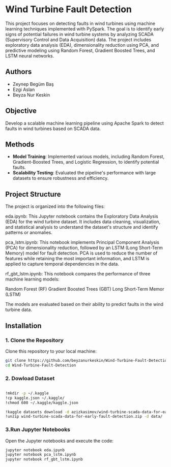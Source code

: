 # Wind Turbine Fault Detection  
This project focuses on detecting faults in wind turbines using machine learning techniques implemented with PySpark. The goal is to identify early signs of potential failures in wind turbine systems by analyzing SCADA (Supervisory Control and Data Acquisition) data. The project includes exploratory data analysis (EDA), dimensionality reduction using PCA, and predictive modeling using Random Forest, Gradient Boosted Trees, and LSTM neural networks.

## Authors  
- Zeynep Begüm Baş  
- Ezgi Aslan  
- Beyza Nur Keskin  

## Objective  
Develop a scalable machine learning pipeline using Apache Spark to detect faults in wind turbines based on SCADA data.  

## Methods  
- **Model Training**: Implemented various models, including Random Forest, Gradient-Boosted Trees, and Logistic Regression, to identify potential faults.  
- **Scalability Testing**: Evaluated the pipeline's performance with large datasets to ensure robustness and efficiency.

## Project Structure
The project is organized into the following files:

eda.ipynb:
This Jupyter notebook contains the Exploratory Data Analysis (EDA) for the wind turbine dataset. It includes data cleaning, visualization, and statistical analysis to understand the dataset's structure and identify patterns or anomalies.

pca_lstm.ipynb:
This notebook implements Principal Component Analysis (PCA) for dimensionality reduction, followed by an LSTM (Long Short-Term Memory) model for fault detection. PCA is used to reduce the number of features while retaining the most important information, and LSTM is applied to capture temporal dependencies in the data.

rf_gbt_lstm.ipynb:
This notebook compares the performance of three machine learning models:

Random Forest (RF)
Gradient Boosted Trees (GBT)
Long Short-Term Memor (LSTM)

The models are evaluated based on their ability to predict faults in the wind turbine data.

## Installation
### 1. Clone the Repository  
Clone this repository to your local machine:  
```bash  
git clone https://github.com/beyzanurkeskin/Wind-Turbine-Fault-Detection.git  
cd Wind-Turbine-Fault-Detection  
```

### 2. Dowload Dataset
```bash  

!mkdir -p ~/.kaggle
!cp kaggle.json ~/.kaggle/
!chmod 600 ~/.kaggle/kaggle.json

!kaggle datasets download -d azizkasimov/wind-turbine-scada-data-for-early-fault-detection
!unzip wind-turbine-scada-data-for-early-fault-detection.zip -d data/
```

### 3.Run Jupyter Notebooks
Open the Jupyter notebooks and execute the code:


```bash
jupyter notebook eda.ipynb  
jupyter notebook pca_lstm.ipynb  
jupyter notebook rf_gbt_lstm.ipynb  

```

